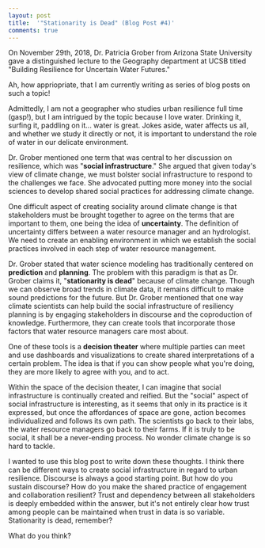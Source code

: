 ```yaml
---
layout: post
title:  '"Stationarity is Dead" (Blog Post #4)'
comments: true
---
```


On November 29th, 2018, Dr. Patricia Grober from Arizona State University gave a distinguished lecture to the Geography department at UCSB titled "Building Resilience for Uncertain Water Futures."

Ah, how appriopriate, that I am currently writing as series of blog posts on such a topic!

Admittedly, I am not a geographer who studies urban resilience full time (gasp!), but I am intrigued by the topic because I love water. Drinking it, surfing it, paddling on it... water is great. Jokes aside, water affects us all, and whether we study it directly or not, it is important to understand the role of water in our delicate environment.

Dr. Grober mentioned one term that was central to her discussion on resilience, which was "**social infrastructure**." She argued that given today's view of climate change, we must bolster social infrastructure to respond to the challenges we face. She advocated putting more money into the social sciences to develop shared social practices for addressing climate change.

One difficult aspect of creating sociality around climate change is that stakeholders must be brought together to agree on the terms that are important to them, one being the idea of **uncertainty**. The definition of uncertainty differs between a water resource manager and an hydrologist. We need to create an enabling environment in which we establish the social practices involved in each step of water resource management.

Dr. Grober stated that water science modeling has traditionally centered on **prediction** and **planning**. The problem with this paradigm is that as Dr. Grober claims it, "**stationarity is dead**" because of climate change. Though we can observe broad trends in climate data, it remains difficult to make sound predictions for the future. But Dr. Grober mentioned that one way climate scientists can help build the social infrastructure of resiliency planning is by engaging stakeholders in discourse and the coproduction of knowledge. Furthermore, they can create tools that incorporate those factors that water resource managers care most about.

One of these tools is a **decision theater** where multiple parties can meet and use dashboards and visualizations to create shared interpretations of a certain problem. The idea is that if you can show people what you're doing, they are more likely to agree with you, and to act.

Within the space of the decision theater, I can imagine that social infrastructure is continually created and reified. But the "social" aspect of social infrastructure is interesting, as it seems that only in its practice is it expressed, but once the affordances of space are gone, action becomes individualized and follows its own path. The scientists go back to their labs, the water resource managers go back to their farms. If it is truly to be social, it shall be a never-ending process. No wonder climate change is so hard to tackle.

I wanted to use this blog post to write down these thoughts. I think there can be different ways to create social infrastructure in regard to urban resilience. Discourse is always a good starting point. But how do you sustain discourse? How do you make the shared practice of engagement and collaboration resilient? Trust and dependency between all stakeholders is deeply embedded within the answer, but it's not entirely clear how trust among people can be maintained when trust in data is so variable. Stationarity is dead, remember?

What do you think?
